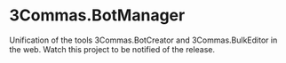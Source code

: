 # 3Commas.BotManager
Unification of the tools 3Commas.BotCreator and 3Commas.BulkEditor in the web.
Watch this project to be notified of the release.


